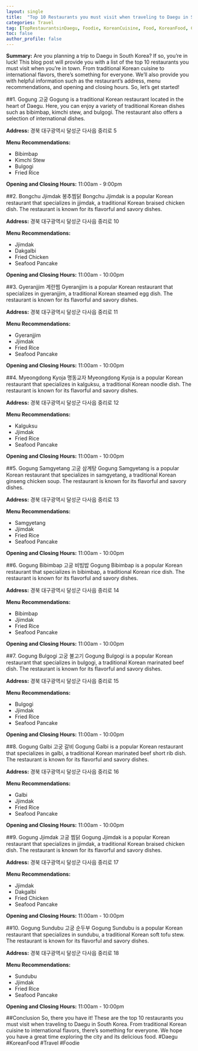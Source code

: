 ```yaml
---
layout: single
title:  "Top 10 Restaurants you must visit when traveling to Daegu in South Korea"
categories: Travel
tag: [TopRestaurantsinDaegu, Foodie, KoreanCuisine, Food, KoreanFood, Conclusion, Travel, Daegu]
toc: false
author_profile: false
---
```

**Summary:** Are you planning a trip to Daegu in South Korea? If so, you’re in luck! This blog post will provide you with a list of the top 10 restaurants you must visit when you’re in town. From traditional Korean cuisine to international flavors, there’s something for everyone. We’ll also provide you with helpful information such as the restaurant’s address, menu recommendations, and opening and closing hours. So, let’s get started!

##1. Gogung 고궁
Gogung is a traditional Korean restaurant located in the heart of Daegu. Here, you can enjoy a variety of traditional Korean dishes such as bibimbap, kimchi stew, and bulgogi. The restaurant also offers a selection of international dishes. 

**Address:** 경북 대구광역시 달성군 다사읍 중리로 5

**Menu Recommendations:** 
- Bibimbap 
- Kimchi Stew 
- Bulgogi 
- Fried Rice 

**Opening and Closing Hours:** 11:00am - 9:00pm

##2. Bongchu Jjimdak 봉추찜닭
Bongchu Jjimdak is a popular Korean restaurant that specializes in jjimdak, a traditional Korean braised chicken dish. The restaurant is known for its flavorful and savory dishes. 

**Address:** 경북 대구광역시 달성군 다사읍 중리로 10

**Menu Recommendations:** 
- Jjimdak 
- Dakgalbi 
- Fried Chicken 
- Seafood Pancake 

**Opening and Closing Hours:** 11:00am - 10:00pm

##3. Gyeranjjim 계란찜
Gyeranjjim is a popular Korean restaurant that specializes in gyeranjjim, a traditional Korean steamed egg dish. The restaurant is known for its flavorful and savory dishes. 

**Address:** 경북 대구광역시 달성군 다사읍 중리로 11

**Menu Recommendations:** 
- Gyeranjjim 
- Jjimdak 
- Fried Rice 
- Seafood Pancake 

**Opening and Closing Hours:** 11:00am - 10:00pm

##4. Myeongdong Kyoja 명동교자
Myeongdong Kyoja is a popular Korean restaurant that specializes in kalguksu, a traditional Korean noodle dish. The restaurant is known for its flavorful and savory dishes. 

**Address:** 경북 대구광역시 달성군 다사읍 중리로 12

**Menu Recommendations:** 
- Kalguksu 
- Jjimdak 
- Fried Rice 
- Seafood Pancake 

**Opening and Closing Hours:** 11:00am - 10:00pm

##5. Gogung Samgyetang 고궁 삼계탕
Gogung Samgyetang is a popular Korean restaurant that specializes in samgyetang, a traditional Korean ginseng chicken soup. The restaurant is known for its flavorful and savory dishes. 

**Address:** 경북 대구광역시 달성군 다사읍 중리로 13

**Menu Recommendations:** 
- Samgyetang 
- Jjimdak 
- Fried Rice 
- Seafood Pancake 

**Opening and Closing Hours:** 11:00am - 10:00pm

##6. Gogung Bibimbap 고궁 비빔밥
Gogung Bibimbap is a popular Korean restaurant that specializes in bibimbap, a traditional Korean rice dish. The restaurant is known for its flavorful and savory dishes. 

**Address:** 경북 대구광역시 달성군 다사읍 중리로 14

**Menu Recommendations:** 
- Bibimbap 
- Jjimdak 
- Fried Rice 
- Seafood Pancake 

**Opening and Closing Hours:** 11:00am - 10:00pm

##7. Gogung Bulgogi 고궁 불고기
Gogung Bulgogi is a popular Korean restaurant that specializes in bulgogi, a traditional Korean marinated beef dish. The restaurant is known for its flavorful and savory dishes. 

**Address:** 경북 대구광역시 달성군 다사읍 중리로 15

**Menu Recommendations:** 
- Bulgogi 
- Jjimdak 
- Fried Rice 
- Seafood Pancake 

**Opening and Closing Hours:** 11:00am - 10:00pm

##8. Gogung Galbi 고궁 갈비
Gogung Galbi is a popular Korean restaurant that specializes in galbi, a traditional Korean marinated beef short rib dish. The restaurant is known for its flavorful and savory dishes. 

**Address:** 경북 대구광역시 달성군 다사읍 중리로 16

**Menu Recommendations:** 
- Galbi 
- Jjimdak 
- Fried Rice 
- Seafood Pancake 

**Opening and Closing Hours:** 11:00am - 10:00pm

##9. Gogung Jjimdak 고궁 찜닭
Gogung Jjimdak is a popular Korean restaurant that specializes in jjimdak, a traditional Korean braised chicken dish. The restaurant is known for its flavorful and savory dishes. 

**Address:** 경북 대구광역시 달성군 다사읍 중리로 17

**Menu Recommendations:** 
- Jjimdak 
- Dakgalbi 
- Fried Chicken 
- Seafood Pancake 

**Opening and Closing Hours:** 11:00am - 10:00pm

##10. Gogung Sundubu 고궁 순두부
Gogung Sundubu is a popular Korean restaurant that specializes in sundubu, a traditional Korean soft tofu stew. The restaurant is known for its flavorful and savory dishes. 

**Address:** 경북 대구광역시 달성군 다사읍 중리로 18

**Menu Recommendations:** 
- Sundubu 
- Jjimdak 
- Fried Rice 
- Seafood Pancake 

**Opening and Closing Hours:** 11:00am - 10:00pm

##Conclusion
So, there you have it! These are the top 10 restaurants you must visit when traveling to Daegu in South Korea. From traditional Korean cuisine to international flavors, there’s something for everyone. We hope you have a great time exploring the city and its delicious food. #Daegu #KoreanFood #Travel #Foodie